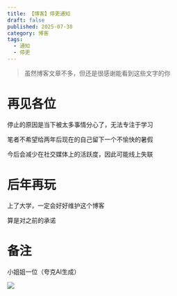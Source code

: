 ```yaml
---
title: 【博客】停更通知
draft: false
published: 2025-07-30
category: 博客
tags:
  - 通知
  - 停更
---
```

> 虽然博客文章不多，但还是很感谢能看到这些文字的你

# 再见各位

停止的原因是当下被太多事情分心了，无法专注于学习

笔者不希望给两年后现在的自己留下一个不愉快的暑假

今后会减少在社交媒体上的活跃度，因此可能线上失联

# 后年再玩

上了大学，一定会好好维护这个博客

算是对之前的承诺

# 备注

小姐姐一位（夸克AI生成）

![](/%E5%BE%AE%E4%BF%A1%E5%9B%BE%E7%89%87_20250730173641.png)